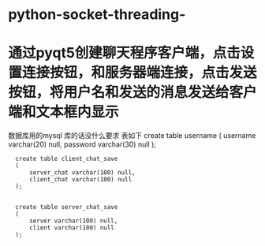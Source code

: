 # python-socket-threading-
# 通过pyqt5创建聊天程序客户端，点击设置连接按钮，和服务器端连接，点击发送按钮，将用户名和发送的消息发送给客户端和文本框内显示
数据库用的mysql
库的话没什么要求
表如下
      create table username
      (
          username varchar(20) null,
          password varchar(30) null
      );

      create table client_chat_save
      (
          server_chat varchar(100) null,
          client_chat varchar(100) null
      );


      create table server_chat_save
      (
          server varchar(100) null,
          client varchar(100) null
      );

